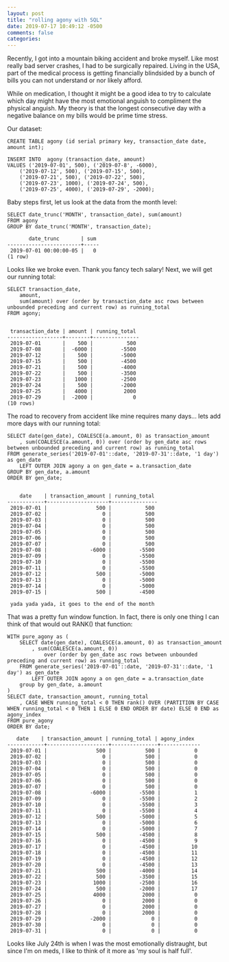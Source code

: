 ```yaml
---
layout: post
title: "rolling agony with SQL"
date: 2019-07-17 10:49:12 -0500
comments: false
categories:
---
```


Recently, I got into a mountain biking accident and broke myself. Like most really bad server crashes, I had to be surgically repaired. Living in the USA, part of the medical process is getting financially blindsided by a bunch of bills you can not understand or nor likely afford.  
  
While on medication, I thought it might be a good idea to try to calculate which day might have the most emotional anguish to compliment the physical anguish. My theory is that the longest consecutive day with a negative balance on my bills would be prime time stress.  
  
Our dataset:
```
CREATE TABLE agony (id serial primary key, transaction_date date, amount int);

INSERT INTO  agony (transaction_date, amount)
VALUES ('2019-07-01', 500), ('2019-07-8', -6000), 
    ('2019-07-12', 500), ('2019-07-15', 500),
    ('2019-07-21', 500), ('2019-07-22', 500),
    ('2019-07-23', 1000), ('2019-07-24', 500),
    ('2019-07-25', 4000), ('2019-07-29', -2000);
```

Baby steps first, let us look at the data from the month level:
```
SELECT date_trunc('MONTH', transaction_date), sum(amount)
FROM agony
GROUP BY date_trunc('MONTH', transaction_date);

       date_trunc       | sum 
------------------------+-----
 2019-07-01 00:00:00-05 |   0
(1 row)
```

Looks like we broke even. Thank you fancy tech salary!  Next, we will get our running total:

```
SELECT transaction_date, 
    amount, 
    sum(amount) over (order by transaction_date asc rows between unbounded preceding and current row) as running_total
FROM agony;


 transaction_date | amount | running_total 
------------------+--------+---------------
 2019-07-01       |    500 |           500
 2019-07-08       |  -6000 |         -5500
 2019-07-12       |    500 |         -5000
 2019-07-15       |    500 |         -4500
 2019-07-21       |    500 |         -4000
 2019-07-22       |    500 |         -3500
 2019-07-23       |   1000 |         -2500
 2019-07-24       |    500 |         -2000
 2019-07-25       |   4000 |          2000
 2019-07-29       |  -2000 |             0
(10 rows)
```

The road to recovery from accident like mine requires many days... lets add more days with our running total:
```
SELECT date(gen_date), COALESCE(a.amount, 0) as transaction_amount
    , sum(COALESCE(a.amount, 0)) over (order by gen_date asc rows between unbounded preceding and current row) as running_total
FROM generate_series('2019-07-01'::date, '2019-07-31'::date, '1 day') as gen_date
    LEFT OUTER JOIN agony a on gen_date = a.transaction_date
GROUP BY gen_date, a.amount
ORDER BY gen_date;


    date    | transaction_amount | running_total 
------------+--------------------+---------------
 2019-07-01 |                500 |           500
 2019-07-02 |                  0 |           500
 2019-07-03 |                  0 |           500
 2019-07-04 |                  0 |           500
 2019-07-05 |                  0 |           500
 2019-07-06 |                  0 |           500
 2019-07-07 |                  0 |           500
 2019-07-08 |              -6000 |         -5500
 2019-07-09 |                  0 |         -5500
 2019-07-10 |                  0 |         -5500
 2019-07-11 |                  0 |         -5500
 2019-07-12 |                500 |         -5000
 2019-07-13 |                  0 |         -5000
 2019-07-14 |                  0 |         -5000
 2019-07-15 |                500 |         -4500

 yada yada yada, it goes to the end of the month
```

That was a pretty fun window function. In fact, there is only one thing I can think of that would out RANK() that function:

```
WITH pure_agony as (
    SELECT date(gen_date), COALESCE(a.amount, 0) as transaction_amount
        , sum(COALESCE(a.amount, 0))    
            over (order by gen_date asc rows between unbounded preceding and current row) as running_total
    FROM generate_series('2019-07-01'::date, '2019-07-31'::date, '1 day') as gen_date
        LEFT OUTER JOIN agony a on gen_date = a.transaction_date
    group by gen_date, a.amount
)
SELECT date, transaction_amount, running_total
    , CASE WHEN running_total < 0 THEN rank() OVER (PARTITION BY CASE WHEN running_total < 0 THEN 1 ELSE 0 END ORDER BY date) ELSE 0 END as agony_index
FROM pure_agony
ORDER BY date;

   date    | transaction_amount | running_total | agony_index 
------------+--------------------+---------------+-------------
 2019-07-01 |                500 |           500 |           0
 2019-07-02 |                  0 |           500 |           0
 2019-07-03 |                  0 |           500 |           0
 2019-07-04 |                  0 |           500 |           0
 2019-07-05 |                  0 |           500 |           0
 2019-07-06 |                  0 |           500 |           0
 2019-07-07 |                  0 |           500 |           0
 2019-07-08 |              -6000 |         -5500 |           1
 2019-07-09 |                  0 |         -5500 |           2
 2019-07-10 |                  0 |         -5500 |           3
 2019-07-11 |                  0 |         -5500 |           4
 2019-07-12 |                500 |         -5000 |           5
 2019-07-13 |                  0 |         -5000 |           6
 2019-07-14 |                  0 |         -5000 |           7
 2019-07-15 |                500 |         -4500 |           8
 2019-07-16 |                  0 |         -4500 |           9
 2019-07-17 |                  0 |         -4500 |          10
 2019-07-18 |                  0 |         -4500 |          11
 2019-07-19 |                  0 |         -4500 |          12
 2019-07-20 |                  0 |         -4500 |          13
 2019-07-21 |                500 |         -4000 |          14
 2019-07-22 |                500 |         -3500 |          15
 2019-07-23 |               1000 |         -2500 |          16
 2019-07-24 |                500 |         -2000 |          17
 2019-07-25 |               4000 |          2000 |           0
 2019-07-26 |                  0 |          2000 |           0
 2019-07-27 |                  0 |          2000 |           0
 2019-07-28 |                  0 |          2000 |           0
 2019-07-29 |              -2000 |             0 |           0
 2019-07-30 |                  0 |             0 |           0
 2019-07-31 |                  0 |             0 |           0
```

Looks like July 24th is when I was the most emotionally distraught, but since I'm on meds, I like to think of it more as 'my soul is half full'.

